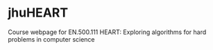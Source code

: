 # jhuHEART
Course webpage for EN.500.111 HEART: Exploring algorithms for hard problems in computer science

